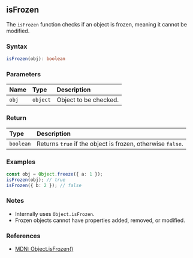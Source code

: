 ## isFrozen

The `isFrozen` function checks if an object is frozen, meaning it cannot be modified.

### Syntax

```typescript
isFrozen(obj): boolean
```

### Parameters

| Name    | Type     | Description           |
| :------ | :------- | :-------------------- |
| `obj`   | `object` | Object to be checked. |

### Return

| Type      | Description                                               |
| :-------- | :-------------------------------------------------------- |
| `boolean` | Returns `true` if the object is frozen, otherwise `false`. |

### Examples

```typescript
const obj = Object.freeze({ a: 1 });
isFrozen(obj); // true
isFrozen({ b: 2 }); // false
```

### Notes

- Internally uses `Object.isFrozen`.
- Frozen objects cannot have properties added, removed, or modified.

### References
- [MDN: Object.isFrozen()](https://developer.mozilla.org/en-US/docs/Web/JavaScript/Reference/Global_Objects/Object/isFrozen)
